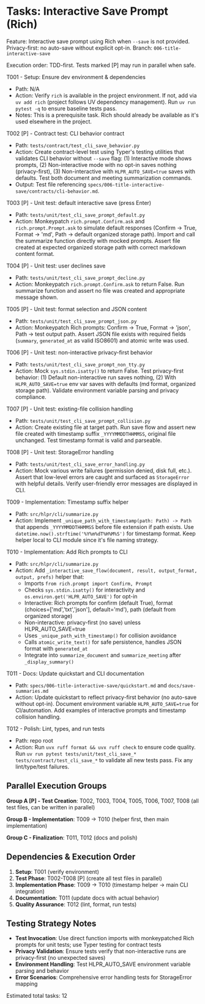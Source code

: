 # Tasks: Interactive Save Prompt (Rich)

Feature: Interactive save prompt using Rich when `--save` is not provided. Privacy-first: no auto-save without explicit opt-in.
Branch: `006-title-interactive-save`

Execution order: TDD-first. Tests marked [P] may run in parallel when safe.

T001 - Setup: Ensure dev environment & dependencies
- Path: N/A
- Action: Verify `rich` is available in the project environment. If not, add via `uv add rich` (project follows UV dependency management). Run `uv run pytest -q` to ensure baseline tests pass.
- Notes: This is a prerequisite task. Rich should already be available as it's used elsewhere in the project.

T002 [P] - Contract test: CLI behavior contract
- Path: `tests/contract/test_cli_save_behavior.py`
- Action: Create contract-level test using Typer's testing utilities that validates CLI behavior without `--save` flag: (1) Interactive mode shows prompts, (2) Non-interactive mode with no opt-in saves nothing (privacy-first), (3) Non-interactive with `HLPR_AUTO_SAVE=true` saves with defaults. Test both document and meeting summarization commands.
- Output: Test file referencing `specs/006-title-interactive-save/contracts/cli-behavior.md`.

T003 [P] - Unit test: default interactive save (press Enter)
- Path: `tests/unit/test_cli_save_prompt_default.py`
- Action: Monkeypatch `rich.prompt.Confirm.ask` and `rich.prompt.Prompt.ask` to simulate default responses (Confirm -> True, Format -> 'md', Path -> default organized storage path). Import and call the summarize function directly with mocked prompts. Assert file created at expected organized storage path with correct markdown content format.

T004 [P] - Unit test: user declines save
- Path: `tests/unit/test_cli_save_prompt_decline.py`
- Action: Monkeypatch `rich.prompt.Confirm.ask` to return False. Run summarize function and assert no file was created and appropriate message shown.

T005 [P] - Unit test: format selection and JSON content
- Path: `tests/unit/test_cli_save_prompt_json.py`
- Action: Monkeypatch Rich prompts: Confirm -> True, Format -> 'json', Path -> test output path. Assert JSON file exists with required fields (`summary`, `generated_at` as valid ISO8601) and atomic write was used.

T006 [P] - Unit test: non-interactive privacy-first behavior
- Path: `tests/unit/test_cli_save_prompt_non_tty.py`
- Action: Mock `sys.stdin.isatty()` to return False. Test privacy-first behavior: (1) Default non-interactive run saves nothing, (2) With `HLPR_AUTO_SAVE=true` env var saves with defaults (md format, organized storage path). Validate environment variable parsing and privacy compliance.

T007 [P] - Unit test: existing-file collision handling
- Path: `tests/unit/test_cli_save_prompt_collision.py`
- Action: Create existing file at target path. Run save flow and assert new file created with timestamp suffix `_YYYYMMDDTHHMMSS`, original file unchanged. Test timestamp format is valid and parseable.

T008 [P] - Unit test: StorageError handling
- Path: `tests/unit/test_cli_save_error_handling.py`
- Action: Mock various write failures (permission denied, disk full, etc.). Assert that low-level errors are caught and surfaced as `StorageError` with helpful details. Verify user-friendly error messages are displayed in CLI.

T009 - Implementation: Timestamp suffix helper
- Path: `src/hlpr/cli/summarize.py`
- Action: Implement `_unique_path_with_timestamp(path: Path) -> Path` that appends `_YYYYMMDDTHHMMSS` before file extension if path exists. Use `datetime.now().strftime('%Y%m%dT%H%M%S')` for timestamp format. Keep helper local to CLI module since it's file naming strategy.

T010 - Implementation: Add Rich prompts to CLI
- Path: `src/hlpr/cli/summarize.py`
- Action: Add `_interactive_save_flow(document, result, output_format, output, prefs)` helper that:
  - Imports `from rich.prompt import Confirm, Prompt`
  - Checks `sys.stdin.isatty()` for interactivity and `os.environ.get('HLPR_AUTO_SAVE')` for opt-in
  - Interactive: Rich prompts for confirm (default True), format (choices=['md','txt','json'], default='md'), path (default from organized storage)
  - Non-interactive: privacy-first (no save) unless HLPR_AUTO_SAVE=true
  - Uses `_unique_path_with_timestamp()` for collision avoidance
  - Calls `atomic_write_text()` for safe persistence, handles JSON format with `generated_at`
  - Integrate into `summarize_document` and `summarize_meeting` after `_display_summary()`

T011 - Docs: Update quickstart and CLI documentation
- Path: `specs/006-title-interactive-save/quickstart.md` and `docs/save-summaries.md`
- Action: Update quickstart to reflect privacy-first behavior (no auto-save without opt-in). Document environment variable `HLPR_AUTO_SAVE=true` for CI/automation. Add examples of interactive prompts and timestamp collision handling.

T012 - Polish: Lint, types, and run tests
- Path: repo root
- Action: Run `uvx ruff format && uvx ruff check` to ensure code quality. Run `uv run pytest tests/unit/test_cli_save_* tests/contract/test_cli_save_*` to validate all new tests pass. Fix any lint/type/test failures.

## Parallel Execution Groups

**Group A [P] - Test Creation**: T002, T003, T004, T005, T006, T007, T008 (all test files, can be written in parallel)

**Group B - Implementation**: T009 → T010 (helper first, then main implementation)

**Group C - Finalization**: T011, T012 (docs and polish)

## Dependencies & Execution Order

1. **Setup**: T001 (verify environment)
2. **Test Phase**: T002-T008 [P] (create all test files in parallel)
3. **Implementation Phase**: T009 → T010 (timestamp helper → main CLI integration)
4. **Documentation**: T011 (update docs with actual behavior)
5. **Quality Assurance**: T012 (lint, format, run tests)

## Testing Strategy Notes

- **Test Invocation**: Use direct function imports with monkeypatched Rich prompts for unit tests; use Typer testing for contract tests
- **Privacy Validation**: Ensure tests verify that non-interactive runs are privacy-first (no unexpected saves)
- **Environment Handling**: Test HLPR_AUTO_SAVE environment variable parsing and behavior
- **Error Scenarios**: Comprehensive error handling tests for StorageError mapping

Estimated total tasks: 12
